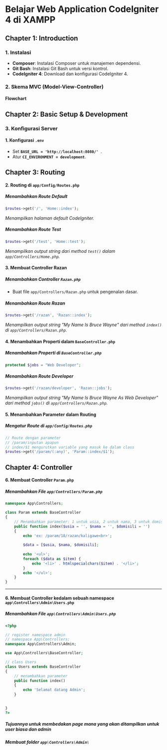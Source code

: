 # Belajar Web Application CodeIgniter 4 di XAMPP

## Chapter 1: Introduction

### 1. Instalasi
- **Composer**: Instalasi Composer untuk manajemen dependensi.
- **Git Bash**: Instalasi Git Bash untuk versi kontrol.
- **CodeIgniter 4**: Download dan konfigurasi CodeIgniter 4.

### 2. Skema MVC (Model-View-Controller)

#### **Flowchart**

## Chapter 2: Basic Setup & Development

### 3. Konfigurasi Server
#### **1. Konfigurasi `.env`**
- Set **`BASE_URL = 'http://localhost:8080/' `**.
- Atur **`CI_ENVIRONMENT = development`**.

## Chapter 3: Routing

#### **2. Routing di `app/Config/Routes.php`**
##### **Menambahkan Route Default**
```php
$routes->get('/', 'Home::index');
```
*Menampilkan halaman default CodeIgniter.*

##### **Menambahkan Route Test**
```php
$routes->get('/test', 'Home::test');
```
*Menampilkan output string dari method `test()` dalam `app/Controllers/Home.php`.*

#### **3. Membuat Controller Razan**
##### **Menambahkan Controller `Razan.php`**
- Buat file `app/Controllers/Razan.php` untuk pengenalan dasar.

##### **Menambahkan Route Razan**
```php
$routes->get('/razan', 'Razan::index');
```
*Menampilkan output string "My Name Is Bruce Wayne" dari method `index()` di `app/Controllers/Razan.php`.*

#### **4. Menambahkan Properti dalam `BaseController.php`**
##### **Menambahkan Properti di `BaseController.php`**
```php
protected $jobs = "Web Developer";
```
##### **Menambahkan Route Developer**
```php
$routes->get('/razan/developer', 'Razan::jobs');
```
*Menampilkan output string "My Name Is Bruce Wayne As Web Developer" dari method `jobs()` di `app/Controllers/Razan.php`.*

#### **5. Menambahkan Parameter dalam Routing**
##### **Mengatur Route di `app/Config/Routes.php`**
```php
// Route dengan parameter
// /param/inputan apapun
// index/$1 mengurutkan variable yang masuk ke dalam class
$routes->get('/param/(:any)', 'Param::index/$1');
```
## Chapter 4: Controller

#### **6. Membuat Controller `Param.php`**
##### **Menambahkan File `app/Controllers/Param.php`**
```php
namespace App\Controllers;

class Param extends BaseController
{
    // Menambahkan parameter: 1 untuk usia, 2 untuk nama, 3 untuk domisili
    public function index($usia = '', $nama = '', $domisili = '')
    {
        echo 'ex: /param/18/razan/kaligawe<br>';
        
        $data = [$usia, $nama, $domisili];
        
        echo '<ul>';
        foreach ($data as $item) {
            echo '<li>' . htmlspecialchars($item) . '</li>';
        }
        echo '</ul>';
    }
}
```

---
#### **6. Membuat Controller kedalam sebuah namespace `app\Controllers\Admin\Users.php`**
##### **Menambahkan File `app\Controllers\Admin\Users.php`**
```php
<?php

// register namespace admin
// namespace App\Controllers;
namespace App\Controllers\Admin;

use App\Controllers\BaseController;

// class Users
class Users extends BaseController
{
    // menambahkan parameter
    public function index()
    {
        echo 'Selamat datang Admin';
    }

    
}
?>

```
##### **Tujuannya untuk membedakan page mana yang akan ditampilkan untuk user biasa dan admin**
##### **Membuat folder `app\Controllers\Admin\`**


